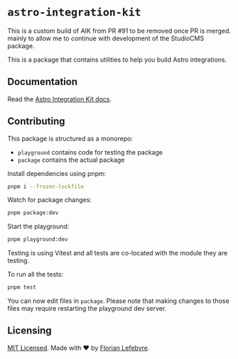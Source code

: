 # `astro-integration-kit`

This is a custom build of AIK from PR #91 to be removed once PR is merged.  mainly to allow me to continue with development of the StudioCMS package.

This is a package that contains utilities to help you build Astro integrations.

## Documentation

Read the [Astro Integration Kit docs](https://astro-integration-kit.netlify.app).

## Contributing

This package is structured as a monorepo:

- `playground` contains code for testing the package
- `package` contains the actual package

Install dependencies using pnpm: 

```bash
pnpm i --frozen-lockfile
```

Watch for package changes:

```bash
pnpm package:dev
```

Start the playground:

```bash
pnpm playground:dev
```

Testing is using Vitest and all tests are co-located with the module they are testing.

To run all the tests:

```bash
pnpm test
```

You can now edit files in `package`. Please note that making changes to those files may require restarting the playground dev server.

## Licensing

[MIT Licensed](https://github.com/florian-lefebvre/astro-integration-kit/blob/main/LICENSE). Made with ❤️ by [Florian Lefebvre](https://github.com/florian-lefebvre).
